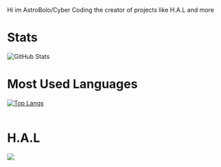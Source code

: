 Hi im AstroBolo/Cyber Coding the creator of projects like H.A.L and more

#
# Stats

![GitHub Stats](https://github-readme-stats.vercel.app/api?username=AstroBolo&show_icons=true&theme=synthwave)


# Most Used Languages

[![Top Langs](https://github-readme-stats.vercel.app/api/top-langs/?username=AstroBolo&layout=compact&theme=synthwave)](https://github.com/anuraghazra/github-readme-stats)
<br>
<br>
# H.A.L
<a href="https://github.com/AstroBolo/H.A.L">
  <img align="center" src="https://github-readme-stats.vercel.app/api/pin/?username=AstroBolo&repo=H.A.L&theme=synthwave" />
</a>
